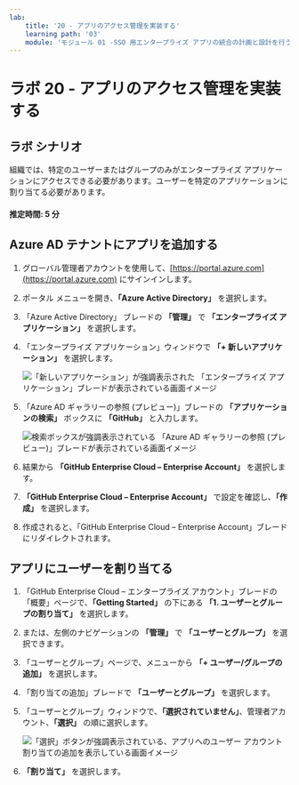 ```yaml
---
lab:
    title: '20 - アプリのアクセス管理を実装する'
    learning path: '03'
    module: 'モジュール 01 -SSO 用エンタープライズ アプリの統合の計画と設計を行う'
---
```


# ラボ 20 - アプリのアクセス管理を実装する

## ラボ シナリオ

組織では、特定のユーザーまたはグループのみがエンタープライズ アプリケーションにアクセスできる必要があります。ユーザーを特定のアプリケーションに割り当てる必要があります。

#### 推定時間: 5 分

## Azure AD テナントにアプリを追加する

1. グローバル管理者アカウントを使用して、[https://portal.azure.com](https://portal.azure.com) にサインインします。

1. ポータル メニューを開き、**「Azure Active Directory」** を選択します。

1. 「Azure Active Directory」 ブレードの **「管理」** で **「エンタープライズ アプリケーション」** を選択します。

1. 「エンタープライズ アプリケーション」ウィンドウで **「+ 新しいアプリケーション」** を選択します。

    ![「新しいアプリケーション」が強調表示された 「エンタープライズ アプリケーション」ブレードが表示されている画面イメージ](./media/lp3-mod1-new-enterprise-application.png)

1. 「Azure AD ギャラリーの参照 (プレビュー)」ブレードの **「アプリケーションの検索」** ボックスに **「GitHub」** と入力します。

    ![検索ボックスが強調表示されている 「Azure AD ギャラリーの参照 (プレビュー)」ブレードが表示されている画面イメージ](./media/lp3-mod1-azure-ad-gallery-search.png)

1. 結果から **「GitHub Enterprise Cloud – Enterprise Account」** を選択します。

1. **「GitHub Enterprise Cloud – Enterprise Account」** で設定を確認し、**「作成」** を選択します。

1. 作成されると、「GitHub Enterprise Cloud – Enterprise Account」ブレードにリダイレクトされます。

## アプリにユーザーを割り当てる

1. 「GitHub Enterprise Cloud – エンタープライズ アカウント」ブレードの「概要」ページで、**「Getting Started」** の下にある **「1. ユーザーとグループの割り当て」** を選択します。

1. または、左側のナビゲーションの **「管理」** で **「ユーザーとグループ」** を選択できます。

1. 「ユーザーとグループ」ページで、メニューから **「+ ユーザー/グループの追加」** を選択します。

1. 「割り当ての追加」ブレードで **「ユーザーとグループ」** を選択します。

1. 「ユーザーとグループ」ウィンドウで、**「選択されていません」**、管理者アカウント、**「選択」** の順に選択します。

    ![「選択」ボタンが強調表示されている、アプリへのユーザー アカウント割り当ての追加を表示している画面イメージ](./media/lp3-mod1-add-app-assignment.png)

1. **「割り当て」** を選択します。
